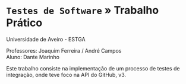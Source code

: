 # `Testes de Software` » Trabalho Prático
Universidade de Aveiro - ESTGA

Professores: Joaquim Ferreira / André Campos  
Aluno: Dante Marinho

Este trabalho consiste na implementação de um processo de testes de integração, onde teve foco na API do GitHub, v3.
